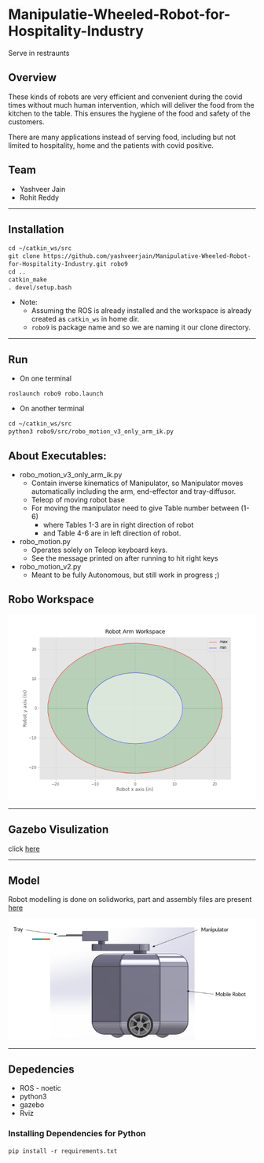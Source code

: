 # Manipulatie-Wheeled-Robot-for-Hospitality-Industry
Serve in restraunts

## Overview
These kinds of robots are very efficient and convenient during the covid times without much human intervention, which will deliver the food from the kitchen to the table. This ensures the hygiene of the food and safety of the customers. 

There are many applications instead of serving food, including but not limited to hospitality, home and the patients with covid positive.  

## Team
* Yashveer Jain
* Rohit Reddy

---

## Installation
```
cd ~/catkin_ws/src
git clone https://github.com/yashveerjain/Manipulative-Wheeled-Robot-for-Hospitality-Industry.git robo9
cd ..
catkin_make
. devel/setup.bash
```
* Note: 
    - Assuming the ROS is already installed and the workspace is already created as `catkin_ws` in home dir.
    - `robo9` is package name and so we are naming it our clone directory.

---

## Run
* On one terminal
```
roslaunch robo9 robo.launch
```
* On another terminal
```
cd ~/catkin_ws/src
python3 robo9/src/robo_motion_v3_only_arm_ik.py
```

## About Executables:
* robo_motion_v3_only_arm_ik.py
    - Contain inverse kinematics of Manipulator, so Manipulator moves automatically including the arm, end-effector and tray-diffusor.
    - Teleop of moving robot base
    - For moving the manipulator need to give Table number between (1-6)
        - where Tables 1-3 are in right direction of robot
        - and Table 4-6 are in left direction of robot.
* robo_motion.py
    - Operates solely on Teleop keyboard keys.
    - See the message printed on after running to hit right keys
* robo_motion_v2.py
    - Meant to be fully Autonomous, but still work in progress ;)

## Robo Workspace
![](robo_details/RoboArmWorkspace.png)

---

## Gazebo Visulization
click [here](https://drive.google.com/file/d/1JSarveQId-FuYrpnsp-5kvK6pxswPh_k/view?usp=sharing)

---

## Model
Robot modelling is done on solidworks, part and assembly files are present [here](robot_part_files_solidworks/)

![](robo_details/robo.png)

---

## Depedencies
* ROS - noetic
* python3
* gazebo
* Rviz

### Installing Dependencies for Python
```
pip install -r requirements.txt
```